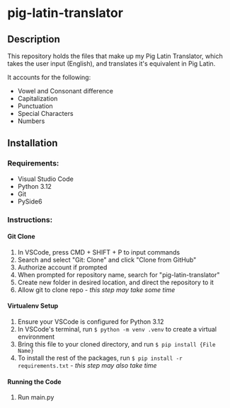 # pig-latin-translator

## Description
This repository holds the files that make up my Pig Latin Translator, which takes the user input (English), and translates it's equivalent in Pig Latin.

It accounts for the following:

- Vowel and Consonant difference
- Capitalization
- Punctuation
- Special Characters
- Numbers

## **Installation**
### Requirements:
* Visual Studio Code
* Python 3.12
* Git
* PySide6

### Instructions: 

#### Git Clone
1. In VSCode, press CMD + SHIFT + P to input commands
2. Search and select "Git: Clone" and click "Clone from GitHub"
3. Authorize account if prompted
4. When prompted for repository name, search for "pig-latin-translator"
5. Create new folder in desired location, and direct the repository to it
6. Allow git to clone repo - *this step may take some time*

#### Virtualenv Setup
1. Ensure your VSCode is configured for Python 3.12
2. In VSCode's terminal, run `$ python -m venv .venv` to create a virtual environment
3. Bring this file to your cloned directory, and run `$ pip install {File Name}`
4. To install the rest of the packages, run `$ pip install -r requirements.txt` - *this step may also take time*
#### Running the Code
1. Run main.py 